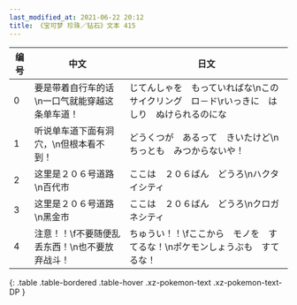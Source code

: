 ```yaml
---
last_modified_at: 2021-06-22 20:12
title: 《宝可梦 珍珠／钻石》文本 415
---
```

| 编号 | 中文 | 日文 |
| ---- | ---- | ---- |
| 0 | 要是带着自行车的话\n一口气就能穿越这条单车道！ | じてんしゃを　もっていればな\nこの　サイクリング　ロ－ド\rいっきに　はしり　ぬけられるのにな |
| 1 | 听说单车道下面有洞穴，\n但根本看不到！ | どうくつが　あるって　きいたけど\nちっとも　みつからないや！ |
| 2 | 这里是２０６号道路\n百代市 | ここは　２０６ばん　どうろ\nハクタイシティ |
| 3 | 这里是２０６号道路\n黑金市 | ここは　２０６ばん　どうろ\nクロガネシティ |
| 4 | 注意！！\f不要随便乱丢东西！\n也不要放弃战斗！ | ちゅうい！！\fここから　モノを　すてるな！\nポケモンしょうぶも　すてるな！ |
{: .table .table-bordered .table-hover .xz-pokemon-text .xz-pokemon-text-DP }